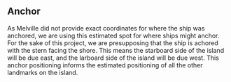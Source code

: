## Anchor

As Melville did not provide exact coordinates for where the ship was anchored, we are using this estimated spot for where ships might anchor. For the sake of this project, we are presupposing that the ship is achored with the stern facing the shore. This means the starboard side of the island will be due east, and the larboard side of the island will be due west. This anchor positioning informs the estimated positioning of all the other landmarks on the island.  
